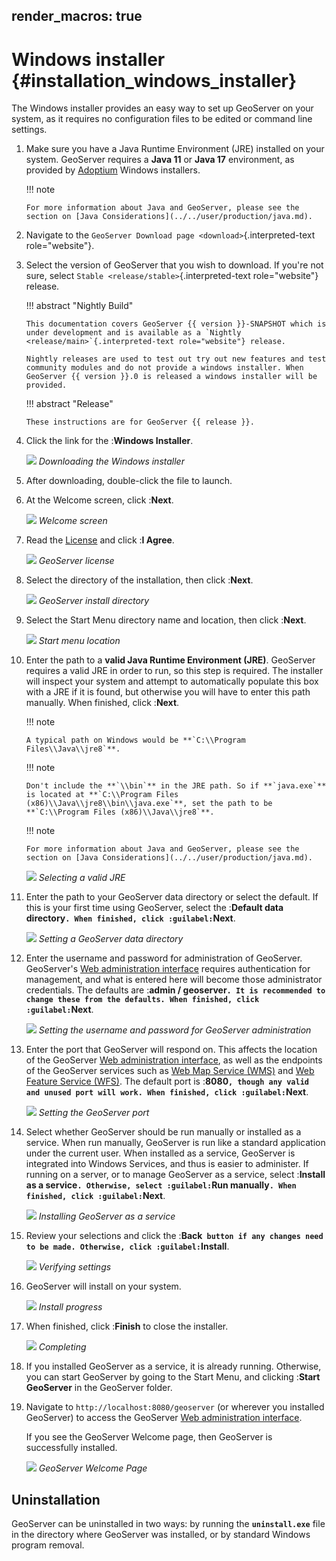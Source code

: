 render_macros: true
---
# Windows installer {#installation_windows_installer}

The Windows installer provides an easy way to set up GeoServer on your system, as it requires no configuration files to be edited or command line settings.

1.  Make sure you have a Java Runtime Environment (JRE) installed on your system. GeoServer requires a **Java 11** or **Java 17** environment, as provided by [Adoptium](https://adoptium.net) Windows installers.

    !!! note

        For more information about Java and GeoServer, please see the section on [Java Considerations](../../user/production/java.md).


2.  Navigate to the `GeoServer Download page <download>`{.interpreted-text role="website"}.

3.  Select the version of GeoServer that you wish to download. If you're not sure, select `Stable <release/stable>`{.interpreted-text role="website"} release.

    !!! abstract "Nightly Build"

        This documentation covers GeoServer {{ version }}-SNAPSHOT which is under development and is available as a `Nightly <release/main>`{.interpreted-text role="website"} release.
    
        Nightly releases are used to test out try out new features and test community modules and do not provide a windows installer. When GeoServer {{ version }}.0 is released a windows installer will be provided.


    !!! abstract "Release"

        These instructions are for GeoServer {{ release }}.


4.  Click the link for the :**Windows Installer**.

    ![](images/win_download.png)
    *Downloading the Windows installer*

5.  After downloading, double-click the file to launch.

6.  At the Welcome screen, click :**Next**.

    ![](images/win_welcome.png)
    *Welcome screen*

7.  Read the [License](../../user/introduction/license.md) and click :**I Agree**.

    ![](images/win_license.png)
    *GeoServer license*

8.  Select the directory of the installation, then click :**Next**.

    ![](images/win_installdir.png)
    *GeoServer install directory*

9.  Select the Start Menu directory name and location, then click :**Next**.

    ![](images/win_startmenu.png)
    *Start menu location*

10. Enter the path to a **valid Java Runtime Environment (JRE)**. GeoServer requires a valid JRE in order to run, so this step is required. The installer will inspect your system and attempt to automatically populate this box with a JRE if it is found, but otherwise you will have to enter this path manually. When finished, click :**Next**.

    !!! note

        A typical path on Windows would be **`C:\\Program Files\\Java\\jre8`**.


    !!! note

        Don't include the **`\\bin`** in the JRE path. So if **`java.exe`** is located at **`C:\\Program Files (x86)\\Java\\jre8\\bin\\java.exe`**, set the path to be **`C:\\Program Files (x86)\\Java\\jre8`**.


    !!! note

        For more information about Java and GeoServer, please see the section on [Java Considerations](../../user/production/java.md).


    ![](images/win_jre.png)
    *Selecting a valid JRE*

11. Enter the path to your GeoServer data directory or select the default. If this is your first time using GeoServer, select the :**Default data directory`. When finished, click :guilabel:`Next**.

    ![](images/win_datadir.png)
    *Setting a GeoServer data directory*

12. Enter the username and password for administration of GeoServer. GeoServer's [Web administration interface](../../user/webadmin/index.md) requires authentication for management, and what is entered here will become those administrator credentials. The defaults are :**admin / geoserver`. It is recommended to change these from the defaults. When finished, click :guilabel:`Next**.

    ![](images/win_creds.png)
    *Setting the username and password for GeoServer administration*

13. Enter the port that GeoServer will respond on. This affects the location of the GeoServer [Web administration interface](../../user/webadmin/index.md), as well as the endpoints of the GeoServer services such as [Web Map Service (WMS)](../../user/services/wms/index.md) and [Web Feature Service (WFS)](../../user/services/wfs/index.md). The default port is :**8080`, though any valid and unused port will work. When finished, click :guilabel:`Next**.

    ![](images/win_port.png)
    *Setting the GeoServer port*

14. Select whether GeoServer should be run manually or installed as a service. When run manually, GeoServer is run like a standard application under the current user. When installed as a service, GeoServer is integrated into Windows Services, and thus is easier to administer. If running on a server, or to manage GeoServer as a service, select :**Install as a service`. Otherwise, select :guilabel:`Run manually`. When finished, click :guilabel:`Next**.

    ![](images/win_service.png)
    *Installing GeoServer as a service*

15. Review your selections and click the :**Back` button if any changes need to be made. Otherwise, click :guilabel:`Install**.

    ![](images/win_review.png)
    *Verifying settings*

16. GeoServer will install on your system.

    ![](images/win_install_process.png)
    *Install progress*

17. When finished, click :**Finish** to close the installer.

    ![](images/win_completing.png)
    *Completing*

18. If you installed GeoServer as a service, it is already running. Otherwise, you can start GeoServer by going to the Start Menu, and clicking :**Start GeoServer** in the GeoServer folder.

19. Navigate to `http://localhost:8080/geoserver` (or wherever you installed GeoServer) to access the GeoServer [Web administration interface](../../user/webadmin/index.md).

    If you see the GeoServer Welcome page, then GeoServer is successfully installed.

    ![](images/success.png)
    *GeoServer Welcome Page*

## Uninstallation

GeoServer can be uninstalled in two ways: by running the **`uninstall.exe`** file in the directory where GeoServer was installed, or by standard Windows program removal.
